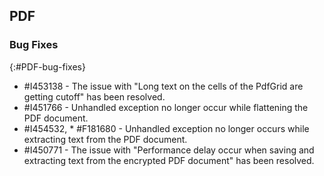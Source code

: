 ## PDF

### Bug Fixes 
{:#PDF-bug-fixes} 

* \#I453138 -	The issue with "Long text on the cells of the PdfGrid are getting cutoff" has been resolved. 
* \#I451766 -	Unhandled exception no longer occur while flattening the PDF document. 
* \#I454532, * \#F181680 -	Unhandled exception no longer occurs while extracting text from the PDF document. 
* \#I450771 -	The issue with "Performance delay occur when saving and extracting text from the encrypted PDF document" has been resolved.  